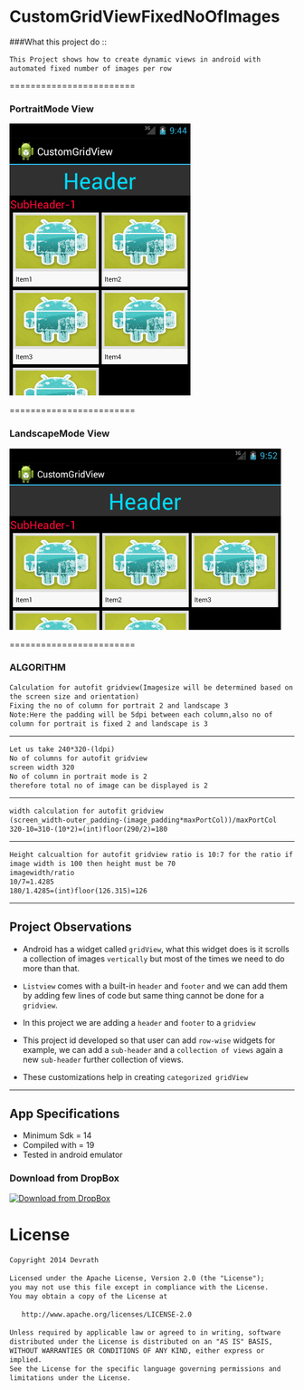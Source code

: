 # CustomGridViewFixedNoOfImages

###What this project do :: 

    This Project shows how to create dynamic views in android with automated fixed number of images per row
    
========================

### PortraitMode View
![CustomGridViewFixedNoOfImages-Portrait](https://github.com/devrath/CustomGridViewFixedNoOfImages/blob/master/snapshot_portrait.gif)          

========================

### LandscapeMode View
![CustomGridViewFixedNoOfImages-Landscape](https://github.com/devrath/CustomGridViewFixedNoOfImages/blob/master/snapshot_landscape.gif)

========================


### ALGORITHM

    Calculation for autofit gridview(Imagesize will be determined based on the screen size and orientation)
    Fixing the no of column for portrait 2 and landscape 3
    Note:Here the padding will be 5dpi between each column,also no of column for portrait is fixed 2 and landscape is 3
	
-----
    Let us take 240*320-(ldpi)
	No of columns for autofit gridview
	screen width 320
	No of column in portrait mode is 2
	therefore total no of image can be displayed is 2

-----
	width calculation for autofit gridview
	(screen_width-outer_padding-(image_padding*maxPortCol))/maxPortCol
	320-10=310-(10*2)=(int)floor(290/2)=180
	
-----
	Height calcualtion for autofit gridview ratio is 10:7 for the ratio if image width is 100 then height must be 70
	imagewidth/ratio
	10/7=1.4285
	180/1.4285=(int)floor(126.315)=126






---

## Project Observations

* Android has a widget called `gridView`, what this widget does is it scrolls a collection of images `vertically` but most of the times we need to do more than that.

* `Listview` comes with a built-in `header` and `footer` and we can add them by adding few lines of code but same thing cannot be done for a `gridview`.

* In this project we are adding a `header` and `footer` to a `gridview`

* This project id developed so that user can add `row-wise` widgets for example, we can add a `sub-header` and a `collection of views` again a new `sub-header` further collection of views.

* These customizations help in creating `categorized gridView`  

---






## App Specifications

* Minimum Sdk = 14
* Compiled with = 19
* Tested in android emulator

### Download from DropBox
[![Download from DropBox](https://dt8kf6553cww8.cloudfront.net/static/images/icons/blue_dropbox_glyph-vflJ8-C5d.png)](https://www.dropbox.com/s/mh688796ch5y35h/CustomGridViewFixedNoOfImages.rar)


License
=======

    Copyright 2014 Devrath
    
    Licensed under the Apache License, Version 2.0 (the "License");
    you may not use this file except in compliance with the License.
    You may obtain a copy of the License at

       http://www.apache.org/licenses/LICENSE-2.0

    Unless required by applicable law or agreed to in writing, software
    distributed under the License is distributed on an "AS IS" BASIS,
    WITHOUT WARRANTIES OR CONDITIONS OF ANY KIND, either express or implied.
    See the License for the specific language governing permissions and
    limitations under the License.

